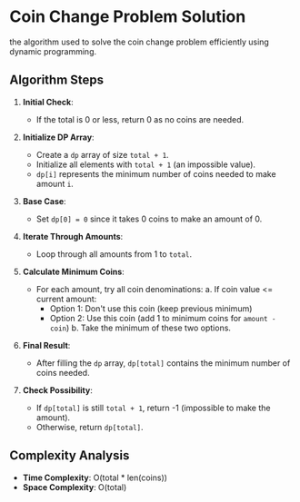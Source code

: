 # Coin Change Problem Solution

the algorithm used to solve the coin change problem efficiently using dynamic programming.

## Algorithm Steps

1. **Initial Check**: 
   - If the total is 0 or less, return 0 as no coins are needed.

2. **Initialize DP Array**: 
   - Create a `dp` array of size `total + 1`.
   - Initialize all elements with `total + 1` (an impossible value).
   - `dp[i]` represents the minimum number of coins needed to make amount `i`.

3. **Base Case**: 
   - Set `dp[0] = 0` since it takes 0 coins to make an amount of 0.

4. **Iterate Through Amounts**: 
   - Loop through all amounts from 1 to `total`.

5. **Calculate Minimum Coins**: 
   - For each amount, try all coin denominations:
     a. If coin value <= current amount:
        - Option 1: Don't use this coin (keep previous minimum)
        - Option 2: Use this coin (add 1 to minimum coins for `amount - coin`)
     b. Take the minimum of these two options.

6. **Final Result**: 
   - After filling the `dp` array, `dp[total]` contains the minimum number of coins needed.

7. **Check Possibility**: 
   - If `dp[total]` is still `total + 1`, return -1 (impossible to make the amount).
   - Otherwise, return `dp[total]`.

## Complexity Analysis

- **Time Complexity**: O(total * len(coins))
- **Space Complexity**: O(total)

